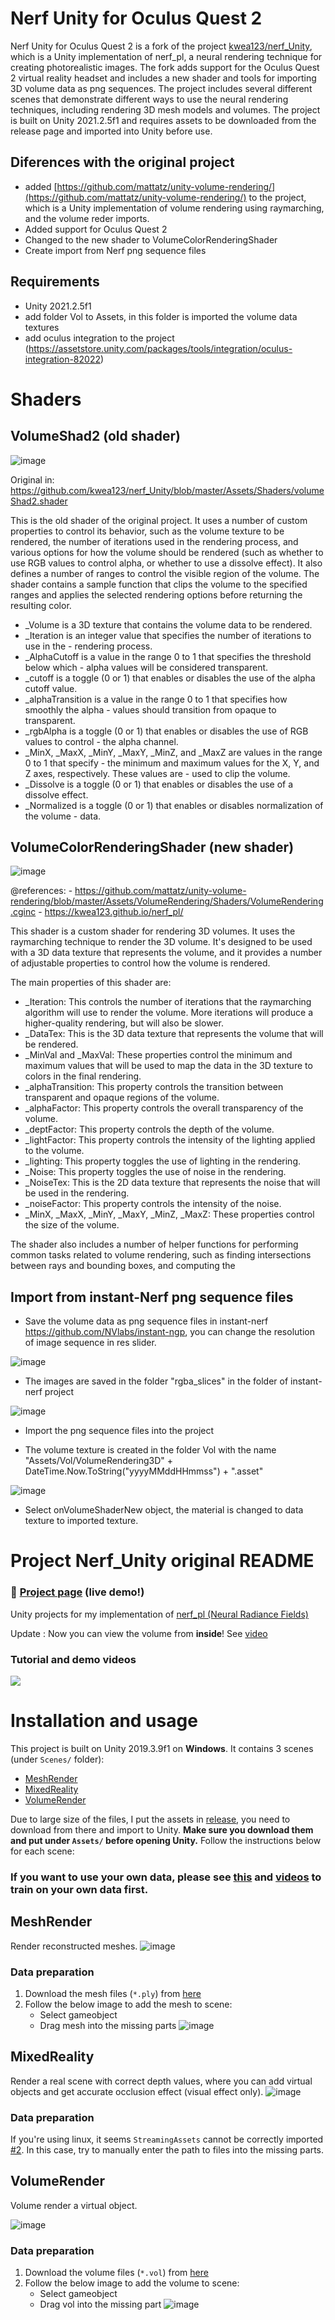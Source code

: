 # Nerf Unity for Oculus Quest 2

 Nerf Unity for Oculus Quest 2 is a fork of the project  [kwea123/nerf_Unity](kwea123/nerf_Unity), which is a Unity implementation of nerf_pl, a neural rendering technique for creating photorealistic images. The fork adds support for the Oculus Quest 2 virtual reality headset and includes a new shader and tools for importing 3D volume data as png sequences. The project includes several different scenes that demonstrate different ways to use the neural rendering techniques, including rendering 3D mesh models and volumes. The project is built on Unity 2021.2.5f1 and requires assets to be downloaded from the release page and imported into Unity before use.


## Diferences with the original project

- added [https://github.com/mattatz/unity-volume-rendering/](https://github.com/mattatz/unity-volume-rendering/) to the project, which is a Unity implementation of volume rendering using raymarching, and the volume reder imports.
- Added support for Oculus Quest 2
- Changed to the new shader to VolumeColorRenderingShader
- Create import from Nerf png sequence files

  
## Requirements

- Unity 2021.2.5f1
- add folder Vol to Assets, in this folder is imported the volume data textures
- add oculus integration to the project (https://assetstore.unity.com/packages/tools/integration/oculus-integration-82022)


# Shaders

## VolumeShad2 (old shader)
![image](./resources/capture01.jpg)

Original in: https://github.com/kwea123/nerf_Unity/blob/master/Assets/Shaders/volumeShad2.shader


This is the old shader of the original project. It uses a number of custom properties to control its behavior, such as the volume texture to be rendered, the number of iterations used in the rendering process, and various options for how the volume should be rendered (such as whether to use RGB values to control alpha, or whether to use a dissolve effect). It also defines a number of ranges to control the visible region of the volume. The shader contains a sample function that clips the volume to the specified ranges and applies the selected rendering options before returning the resulting color.

- _Volume is a 3D texture that contains the volume data to be rendered.
- _Iteration is an integer value that specifies the number of iterations to use in the - rendering process.
- _AlphaCutoff is a value in the range 0 to 1 that specifies the threshold below which - alpha values will be considered transparent.
- _cutoff is a toggle (0 or 1) that enables or disables the use of the alpha cutoff value.
- _alphaTransition is a value in the range 0 to 1 that specifies how smoothly the alpha - values should transition from opaque to transparent.
- _rgbAlpha is a toggle (0 or 1) that enables or disables the use of RGB values to control - the alpha channel.
- _MinX, _MaxX, _MinY, _MaxY, _MinZ, and _MaxZ are values in the range 0 to 1 that specify - the minimum and maximum values for the X, Y, and Z axes, respectively. These values are - used to clip the volume.
- _Dissolve is a toggle (0 or 1) that enables or disables the use of a dissolve effect.
- _Normalized is a toggle (0 or 1) that enables or disables normalization of the volume - data.

## VolumeColorRenderingShader (new shader)

![image](./resources/capture02.jpg)


@references:
    - https://github.com/mattatz/unity-volume-rendering/blob/master/Assets/VolumeRendering/Shaders/VolumeRendering.cginc
    - https://kwea123.github.io/nerf_pl/


This shader is a custom shader for rendering 3D volumes. It uses the raymarching technique to render the 3D volume. It's designed to be used with a 3D data texture that represents the volume, and it provides a number of adjustable properties to control how the volume is rendered.

The main properties of this shader are:

- _Iteration: This controls the number of iterations that the raymarching algorithm will use to render the volume. More iterations will produce a higher-quality rendering, but will also be slower.
- _DataTex: This is the 3D data texture that represents the volume that will be rendered.
- _MinVal and _MaxVal: These properties control the minimum and maximum values that will be used to map the data in the 3D texture to colors in the final rendering.
- _alphaTransition: This property controls the transition between transparent and opaque regions of the volume.
- _alphaFactor: This property controls the overall transparency of the volume.
- _deptFactor: This property controls the depth of the volume.
- _lightFactor: This property controls the intensity of the lighting applied to the volume.
- _lighting: This property toggles the use of lighting in the rendering.
- _Noise: This property toggles the use of noise in the rendering.
- _NoiseTex: This is the 2D data texture that represents the noise that will be used in the rendering.
- _noiseFactor: This property controls the intensity of the noise.    
- _MinX, _MaxX, _MinY, _MaxY, _MinZ, _MaxZ: These properties control the size of the volume. 

The shader also includes a number of helper functions for performing common tasks related to volume rendering, such as finding intersections between rays and bounding boxes, and computing the 


## Import from instant-Nerf png sequence files

- Save the volume data as png sequence files in instant-nerf https://github.com/NVlabs/instant-ngp, you can change the resolution of image sequence in res slider.

![image](./resources/capture03.jpg)

- The images are saved in the folder "rgba_slices" in the folder of instant-nerf project

![image](./resources/capture04.jpg)

- Import the png sequence files into the project

- The volume texture is created in the folder Vol with the name "Assets/Vol/VolumeRendering3D" + DateTime.Now.ToString("yyyyMMddHHmmss") + ".asset"

![image](./resources/capture05.jpg)

- Select onVolumeShaderNew object, the material is changed to data texture to imported texture.


# Project Nerf_Unity original README

### :gem: [**Project page**](https://kwea123.github.io/nerf_pl/) (live demo!)

Unity projects for my implementation of [nerf_pl (Neural Radiance Fields)](https://github.com/kwea123/nerf_pl)

Update : Now you can view the volume from **inside**! See [video](https://youtu.be/JJfG2G5ebv4)

### Tutorial and demo videos
<a href="https://www.youtube.com/playlist?list=PLDV2CyUo4q-K02pNEyDr7DYpTQuka3mbV">
<img src="https://user-images.githubusercontent.com/11364490/80913471-d5781080-8d7f-11ea-9f72-9d68402b8271.png">
</a>

# Installation and usage

This project is built on Unity 2019.3.9f1 on **Windows**. It contains 3 scenes (under `Scenes/` folder):
*  [MeshRender](#meshrender)
*  [MixedReality](#mixedreality)
*  [VolumeRender](#volumerender)

Due to large size of the files, I put the assets in [release](https://github.com/kwea123/nerf_Unity/releases), you need to download from there and import to Unity. **Make sure you download them and put under `Assets/` before opening Unity.** Follow the instructions below for each scene:

### If you want to use your own data, please see [this](https://github.com/kwea123/nerf_pl/blob/master/README_Unity.md) and [videos](https://www.youtube.com/playlist?list=PLDV2CyUo4q-K02pNEyDr7DYpTQuka3mbV) to train on your own data first.

## MeshRender

Render reconstructed meshes.
![image](https://user-images.githubusercontent.com/11364490/82660030-91807900-9c64-11ea-8f4f-7ac3c57f7d9e.png)

### Data preparation

1.  Download the mesh files (`*.ply`) from [here](https://github.com/kwea123/nerf_Unity/releases)
2.  Follow the below image to add the mesh to scene:
    *  Select gameobject
    *  Drag mesh into the missing parts
![image](https://user-images.githubusercontent.com/11364490/82660456-5df21e80-9c65-11ea-95c2-732fa4fed936.png)

## MixedReality

Render a real scene with correct depth values, where you can add virtual objects and get accurate occlusion effect (visual effect only).
![image](https://user-images.githubusercontent.com/11364490/82661303-b8d84580-9c66-11ea-8477-4e9f49192a08.png)

### Data preparation
If you're using linux, it seems `StreamingAssets` cannot be correctly imported [#2](/../../issues/2). In this case, try to manually enter the path to files into the missing parts. 

## VolumeRender
Volume render a virtual object.

![image](https://user-images.githubusercontent.com/11364490/82661894-d954cf80-9c67-11ea-916f-d441b522ecc1.png)

### Data preparation

1.  Download the volume files (`*.vol`) from [here](https://github.com/kwea123/nerf_Unity/releases)
2.  Follow the below image to add the volume to scene:
    *  Select gameobject
    *  Drag vol into the missing part
![image](https://user-images.githubusercontent.com/11364490/82661695-72371b00-9c67-11ea-96cd-4f1972fdf48b.png)
